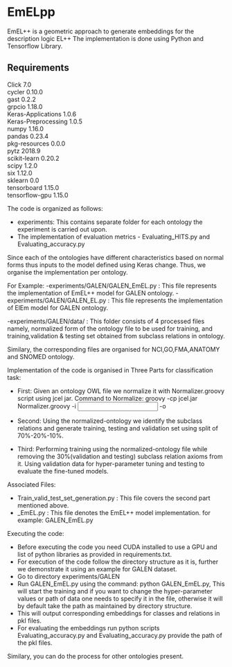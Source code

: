 # EmELpp
EmEL++ is a geometric approach to generate embeddings for the description logic EL++
The implementation is done using Python and Tensorflow Library.

## Requirements      
Click 7.0    
cycler 0.10.0    
gast 0.2.2    
grpcio 1.18.0    
Keras-Applications 1.0.6    
Keras-Preprocessing 1.0.5    
numpy 1.16.0    
pandas 0.23.4    
pkg-resources 0.0.0         
pytz 2018.9    
scikit-learn 0.20.2    
scipy 1.2.0    
six 1.12.0     
sklearn 0.0     
tensorboard 1.15.0     
tensorflow-gpu 1.15.0     

The code is organized as follows:
- experiments: This contains separate folder for each ontology the experiment is carried out upon.
- The implementation of evaluation metrics - Evaluating_HITS.py and Evaluating_accuracy.py


Since each of the ontologies have different characteristics based on normal forms 
thus inputs to the model defined using Keras change. Thus, we organise the implementation per ontology.

For Example:
-experiments/GALEN/GALEN_EmEL.py : This file represents the implementation of EmEL++ model 
for GALEN ontology.
-experiments/GALEN/GALEN_EL.py : This file represents the implementation of ElEm model 
for GALEN ontology.

-experiments/GALEN/data/ : This folder consists of 4 processed files namely, normalized form of the ontology file
to be used for training, and training,validation & testing set obtained from subclass relations in ontology.

Similary, the corresponding files are organised for NCI,GO,FMA,ANATOMY and SNOMED ontology.

Implementation of the code is organised in Three Parts for classification task:

- First: Given an ontology OWL file we normalize it with Normalizer.groovy script using jcel jar.
	Command to Normalize: groovy -cp jcel.jar Normalizer.groovy -i <Input OWL ontology> -o <Output normalized-ontology>

	
- Second: Using the normalized-ontology we identify the subclass relations and generate training, testing and validation set using
		   split of 70%-20%-10%.

- Third: Performing training using the normalized-ontology file while removing the 30%(validation and testing) subclass relation axioms from it.
		Using validation data for hyper-parameter tuning and testing to evaluate the fine-tuned models.
		
Associated Files:
- Train_valid_test_set_generation.py : This file covers the second part mentioned above.
- <OntologyName>_EmEL.py : This file denotes the EmEL++ model implementation. for example: GALEN_EmEL.py

Executing the code:
- Before executing the code you need CUDA installed to use a GPU and list of python libraries as provided in requirements.txt.
- For execution of the code follow the directory structure as it is, further we demonstrate it using an example for GALEN dataset.
- Go to directory experiments/GALEN
- Run GALEN_EmEL.py using the command: python GALEN_EmEL.py, This will start the training and if you want to change the hyper-parameter
values or path of data one needs to specify it in the file, otherwise it will by default take the path as maintained by directory structure. 
- This will output corresponding embeddings for classes and relations in pkl files.
- For evaluating the embeddings run python scripts Evaluating_accuracy.py and Evaluating_accuracy.py provide the path of the pkl files.

Similary, you can do the process for other ontologies present.
